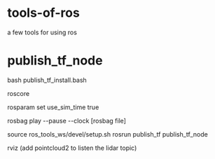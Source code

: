 # tools-of-ros
a few tools for using ros

# publish_tf_node

bash publish_tf_install.bash

roscore

rosparam set use_sim_time true

rosbag play --pause --clock [rosbag file]

source ros_tools_ws/devel/setup.sh
rosrun publish_tf publish_tf_node

rviz
(add pointcloud2 to listen the lidar topic)
